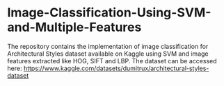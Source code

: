 # Image-Classification-Using-SVM-and-Multiple-Features
The repository contains the implementation of image classification for Architectural Styles dataset available on Kaggle using SVM and image features extracted like HOG, SIFT and LBP.
The dataset can be accessed here: https://www.kaggle.com/datasets/dumitrux/architectural-styles-dataset
